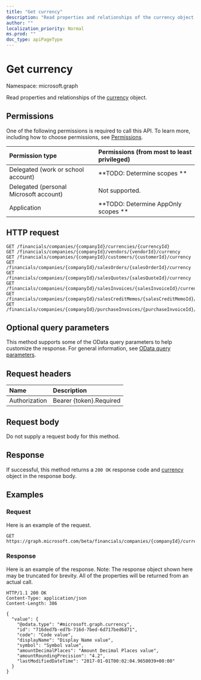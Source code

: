 ```yaml
---
title: "Get currency"
description: "Read properties and relationships of the currency object."
author: ""
localization_priority: Normal
ms.prod: ""
doc_type: apiPageType
---
```


# Get currency

Namespace: microsoft.graph

Read properties and relationships of the [currency](../resources/currency.md) object.

## Permissions
One of the following permissions is required to call this API. To learn more, including how to choose permissions, see [Permissions](/concepts/permissions-reference.md).

|Permission type|Permissions (from most to least privileged)|
|:---|:---|
|Delegated (work or school account)|**TODO: Determine scopes **|
|Delegated (personal Microsoft account)|Not supported.|
|Application|**TODO: Determine AppOnly scopes **|

## HTTP request
<!-- {
  "blockType": "ignored"
}
-->
``` http
GET /financials/companies/{companyId}/currencies/{currencyId}
GET /financials/companies/{companyId}/vendors/{vendorId}/currency
GET /financials/companies/{companyId}/customers/{customerId}/currency
GET /financials/companies/{companyId}/salesOrders/{salesOrderId}/currency
GET /financials/companies/{companyId}/salesQuotes/{salesQuoteId}/currency
GET /financials/companies/{companyId}/salesInvoices/{salesInvoiceId}/currency
GET /financials/companies/{companyId}/salesCreditMemos/{salesCreditMemoId}/currency
GET /financials/companies/{companyId}/purchaseInvoices/{purchaseInvoiceId}/currency
```

## Optional query parameters
This method supports some of the OData query parameters to help customize the response. For general information, see [OData query parameters](/graph/query-parameters).

## Request headers
|Name|Description|
|:---|:---|
|Authorization|Bearer {token}.Required|

## Request body
Do not supply a request body for this method.

## Response
If successful, this method returns a `200 OK` response code and [currency](../resources/currency.md) object in the response body.

## Examples

### Request
Here is an example of the request.
<!-- {
  "blockType": "request",
  "name": "get_currency"
}
-->
``` http
GET https://graph.microsoft.com/beta/financials/companies/{companyId}/currencies/{currencyId}
```

### Response
Here is an example of the response. Note: The response object shown here may be truncated for brevity. All of the properties will be returned from an actual call.
<!-- {
  "blockType": "response",
  "truncated": true,
  "@odata.type": "microsoft.graph.currency"
}
-->
``` http
HTTP/1.1 200 OK
Content-Type: application/json
Content-Length: 386

{
  "value": {
    "@odata.type": "#microsoft.graph.currency",
    "id": "716ded7b-ed7b-716d-7bed-6d717bed6d71",
    "code": "Code value",
    "displayName": "Display Name value",
    "symbol": "Symbol value",
    "amountDecimalPlaces": "Amount Decimal Places value",
    "amountRoundingPrecision": "4.2",
    "lastModifiedDateTime": "2017-01-01T00:02:04.9650039+00:00"
  }
}
```

